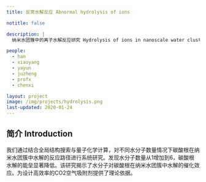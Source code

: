 ```yaml
---
title: 反常水解反应 Abnormal hydrolysis of ions

notitle: false

description: |
  纳米水团簇中的离子水解反应研究 Hydrolysis of ions in nanoscale water clusters: a mechanism study

people:
  - han
  - xiaoyang
  - yayun
  - juzheng
  - profx
  - chenxi

layout: project
image: /img/projects/hydrolysis.png
last-updated: 2020-01-24
---
```


## 简介 Introduction

我们通过结合全局结构搜索与量子化学计算，对不同水分子数量情况下碳酸根在纳米水团簇中水解的反应路径进行系统研究。发现水分子数量从1增加到6，碳酸根水解的能垒显著降低。该研究揭示了水分子对碳酸根在纳米水团簇中水解的催化效应。为设计高效率的CO2空气吸附剂提供了理论依据。

